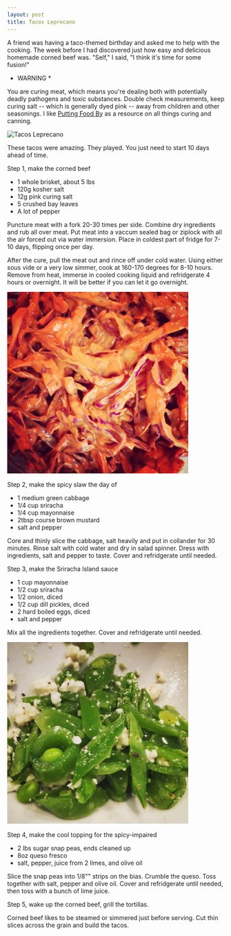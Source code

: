```yaml
---
layout: post
title: Tacos Leprecano
---
```

A friend was having a taco-themed birthday and asked me to help with the cooking. The week before I had discovered just how easy and delicious homemade corned beef was. "Self," I said, "I think it's time for some fusion!"

* WARNING *

You are curing meat, which means you're dealing both with potentially deadly pathogens and toxic substances. Double check measurements, keep curing salt -- which is generally dyed pink -- away from children and other seasonings. I like [Putting Food By](http://smile.amazon.com/Putting-Food-Fifth-Ruth-Hertzberg/dp/0452296226/ref=sr_1_1?ie=UTF8&qid=1431873283&sr=8-1) as a resource on all things curing and canning.

<img src="/images/tacos.jpg" alt="Tacos Leprecano" style="width: 420px;"/>

These tacos were amazing. They played. You just need to start 10 days ahead of time.

Step 1, make the corned beef

* 1 whole brisket, about 5 lbs
* 120g kosher salt
* 12g pink curing salt   
* 5 crushed bay leaves
* A lot of pepper

Puncture meat with a fork 20-30 times per side. Combine dry ingredients and rub all over meat. Put meat into a vaccum sealed bag or ziplock with all the air forced out via water immersion. Place in coldest part of fridge for 7-10 days, flipping once per day.

After the cure, pull the meat out and rince off under cold water. Using either sous vide or a very low simmer, cook at 160-170 degrees for 8-10 hours. Remove from heat, immerse in cooled cooking liquid and refridgerate 4 hours or overnight. It will be better if you can let it go overnight.

<img src="/images/spicy-slaw.jpg" alt="Spicy Slaw" style="width: 420px;"/>

Step 2, make the spicy slaw the day of

* 1 medium green cabbage
* 1/4 cup sriracha
* 1/4 cup mayonnaise
* 2tbsp course brown mustard
* salt and pepper

Core and thinly slice the cabbage, salt heavily and put in collander for 30 minutes. Rinse salt with cold water and dry in salad spinner. Dress with ingredients, salt and pepper to taste. Cover and refridgerate until needed.

Step 3, make the Sriracha Island sauce

* 1 cup mayonnaise
* 1/2 cup sriracha
* 1/2 onion, diced
* 1/2 cup dill pickles, diced
* 2 hard boiled eggs, diced
* salt and pepper

Mix all the ingredients together. Cover and refridgerate until needed.

<img src="/images/pea-slaw.jpg" alt="Pea Slaw" style="width: 420px;"/>

Step 4, make the cool topping for the spicy-impaired

* 2 lbs sugar snap peas, ends cleaned up
* 8oz queso fresco
* salt, pepper, juice from 2 limes, and olive oil

Slice the snap peas into 1/8"" strips on the bias. Crumble the queso. Toss together with salt, pepper and olive oil. Cover and refridgerate until needed, then toss with a bunch of lime juice.

Step 5, wake up the corned beef, grill the tortillas.

Corned beef likes to be steamed or simmered just before serving. Cut thin slices across the grain and build the tacos.

